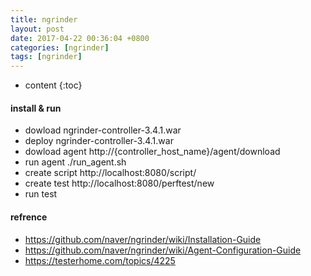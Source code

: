 ```yaml
---
title: ngrinder
layout: post
date: 2017-04-22 00:36:04 +0800
categories: [ngrinder]
tags: [ngrinder]
---
```



* content
{:toc}                                                                                                          








#### install & run
 
- dowload ngrinder-controller-3.4.1.war
- deploy ngrinder-controller-3.4.1.war
- dowload agent http://{controller_host_name}/agent/download
- run agent  ./run_agent.sh
- create script http://localhost:8080/script/
- create test http://localhost:8080/perftest/new
- run test



#### refrence
 - https://github.com/naver/ngrinder/wiki/Installation-Guide
 - https://github.com/naver/ngrinder/wiki/Agent-Configuration-Guide
 - https://testerhome.com/topics/4225
 